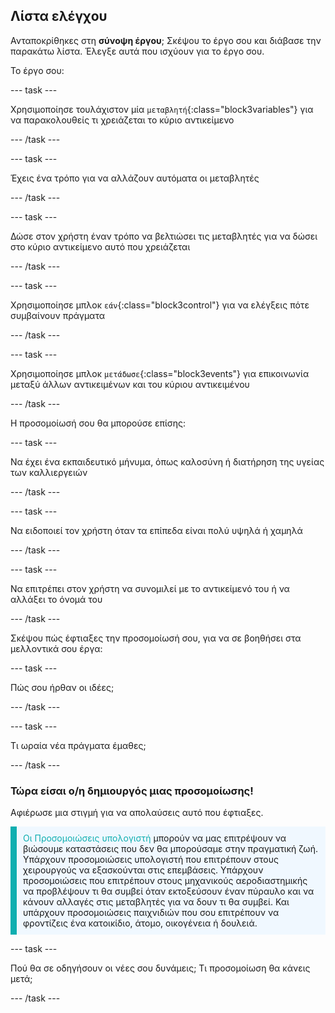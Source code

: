 ## Λίστα ελέγχου

Ανταποκρίθηκες στη **σύνοψη έργου**; Σκέψου το έργο σου και διάβασε την παρακάτω λίστα. Έλεγξε αυτά που ισχύουν για το έργο σου.

Το έργο σου:

--- task ---

Χρησιμοποίησε τουλάχιστον μία `μεταβλητή`{:class="block3variables"} για να παρακολουθείς τι χρειάζεται το κύριο αντικείμενο

--- /task ---

--- task ---

Έχεις ένα τρόπο για να αλλάζουν αυτόματα οι μεταβλητές

--- /task ---

--- task ---

Δώσε στον χρήστη έναν τρόπο να βελτιώσει τις μεταβλητές για να δώσει στο κύριο αντικείμενο αυτό που χρειάζεται

--- /task ---

--- task ---

Χρησιμοποίησε μπλοκ `εάν`{:class="block3control"} για να ελέγξεις πότε συμβαίνουν πράγματα

--- /task ---

--- task ---

Χρησιμοποίησε μπλοκ `μετάδωσε`{:class="block3events"} για επικοινωνία μεταξύ άλλων αντικειμένων και του κύριου αντικειμένου

--- /task ---

Η προσομοίωσή σου θα μπορούσε επίσης:

--- task ---

Να έχει ένα εκπαιδευτικό μήνυμα, όπως καλοσύνη ή διατήρηση της υγείας των καλλιεργειών

--- /task ---

--- task ---

Να ειδοποιεί τον χρήστη όταν τα επίπεδα είναι πολύ υψηλά ή χαμηλά

--- /task ---

--- task ---

Να επιτρέπει στον χρήστη να συνομιλεί με το αντικείμενό του ή να αλλάξει το όνομά του

--- /task ---

Σκέψου πώς έφτιαξες την προσομοίωσή σου, για να σε βοηθήσει στα μελλοντικά σου έργα:

--- task ---

Πώς σου ήρθαν οι ιδέες; 

<!-- free text answer, 3 characters possibly -->
--- /task ---

--- task ---

Τι ωραία νέα πράγματα έμαθες;

<!-- free text answer, 3 characters possibly -->

--- /task ---

### Τώρα είσαι ο/η δημιουργός μιας προσομοίωσης!

Αφιέρωσε μια στιγμή για να απολαύσεις αυτό που έφτιαξες.

<p style="border-left: solid; border-width:10px; border-color: #0faeb0; background-color: aliceblue; padding: 10px;">
<span style="color: #0faeb0">Οι Προσομοιώσεις υπολογιστή</span> μπορούν να μας επιτρέψουν να βιώσουμε καταστάσεις που δεν θα μπορούσαμε στην πραγματική ζωή. Υπάρχουν προσομοιώσεις υπολογιστή που επιτρέπουν στους χειρουργούς να εξασκούνται στις επεμβάσεις. Υπάρχουν προσομοιώσεις που επιτρέπουν στους μηχανικούς αεροδιαστημικής να προβλέψουν τι θα συμβεί όταν εκτοξεύσουν έναν πύραυλο και να κάνουν αλλαγές στις μεταβλητές για να δουν τι θα συμβεί. Και υπάρχουν προσομοιώσεις παιχνιδιών που σου επιτρέπουν να φροντίζεις ένα κατοικίδιο, άτομο, οικογένεια ή δουλειά. 
</p>

--- task ---

Πού θα σε οδηγήσουν οι νέες σου δυνάμεις; Τι προσομοίωση θα κάνεις μετά;

<!-- free text answer, 3 characters possibly -->

--- /task ---


